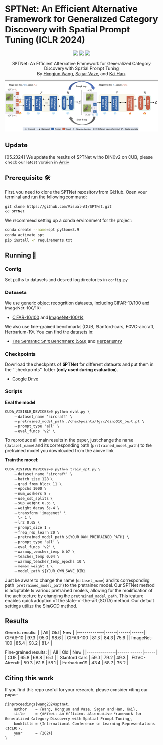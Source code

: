 # SPTNet: An Efficient Alternative Framework for Generalized Category Discovery with Spatial Prompt Tuning (ICLR 2024)


<p align="center">
    <a href="https://arxiv.org/abs/2403.13684"><img src="https://img.shields.io/badge/arXiv-2403.13684-b31b1b"></a>
    <a href="https://visual-ai.github.io/sptnet/"><img src="https://img.shields.io/badge/Project-Website-blue"></a>
    <a href="#jump"><img src="https://img.shields.io/badge/Citation-8A2BE2"></a>
</p>
<p align="center">
	SPTNet: An Efficient Alternative Framework for Generalized Category Discovery with Spatial Prompt Tuning <br>
  By
  <a href="https://whj363636.github.io/">Hongjun Wang</a>, 
  <a href="https://sgvaze.github.io/">Sagar Vaze</a>, and 
  <a href="https://www.kaihan.org/">Kai Han</a>.
</p>

![teaser](assets/teaser.png)

## Update

[05.2024] We update the results of SPTNet witho DINOv2 on CUB, please check our latest version in [Arxiv](https://arxiv.org/abs/2403.13684) 

## Prerequisite 🛠️

First, you need to clone the SPTNet repository from GitHub. Open your terminal and run the following command:

```
git clone https://github.com/Visual-AI/SPTNet.git
cd SPTNet
```

We recommend setting up a conda environment for the project:

```bash
conda create --name=spt python=3.9
conda activate spt
pip install -r requirements.txt
```

## Running 🏃
### Config

Set paths to datasets and desired log directories in ```config.py```


### Datasets

We use generic object recognition datasets, including CIFAR-10/100 and ImageNet-100/1K:

* [CIFAR-10/100](https://pytorch.org/vision/stable/datasets.html) and [ImageNet-100/1K](https://image-net.org/download.php)

We also use fine-grained benchmarks (CUB, Stanford-cars, FGVC-aircraft, Herbarium-19). You can find the datasets in:

* [The Semantic Shift Benchmark (SSB)](https://github.com/sgvaze/osr_closed_set_all_you_need#ssb) and [Herbarium19](https://www.kaggle.com/c/herbarium-2019-fgvc6)

### Checkpoints
Download the checkpints of **SPTNet** for different datasets and put them in the ``checkpoints'' folder (**only used during evaluation**).
* [Google Drive](https://drive.google.com/drive/folders/16O0QvsCuVb9Xd-UJNx3J3n6WVH6B_IHw?usp=drive_link)

### Scripts

**Eval the model**
```
CUDA_VISIBLE_DEVICES=0 python eval.py \
    --dataset_name 'aircraft' \
    --pretrained_model_path ./checkpoints/fgvc/dinoB16_best.pt \
    --prompt_type 'all' \
    --eval_funcs 'v2' \
```
To reproduce all main results in the paper, just change the name (``dataset_name``) and its corresponding path (``pretrained_model_path``) to the pretrained model you downloaded from the above link.

**Train the model**:

```
CUDA_VISIBLE_DEVICES=0 python train_spt.py \
    --dataset_name 'aircraft' \
    --batch_size 128 \
    --grad_from_block 11 \
    --epochs 1000 \
    --num_workers 8 \
    --use_ssb_splits \
    --sup_weight 0.35 \
    --weight_decay 5e-4 \
    --transform 'imagenet' \
    --lr 1 \
    --lr2 0.05 \
    --prompt_size 1 \
    --freq_rep_learn 20 \
    --pretrained_model_path ${YOUR_OWN_PRETRAINED_PATH} \
    --prompt_type 'all' \
    --eval_funcs 'v2' \
    --warmup_teacher_temp 0.07 \
    --teacher_temp 0.04 \
    --warmup_teacher_temp_epochs 10 \
    --memax_weight 1 \
    --model_path ${YOUR_OWN_SAVE_DIR}
```
Just be aware to change the name (``dataset_name``) and its corresponding path (``pretrained_model_path``) to the pretrained model. Our SPTNet method is adaptable to various pretrained models, allowing for the modification of the architecture by changing the ``pretrained_model_path``. This feature enables quick adoption of the state-of-the-art (SOTA) method. Our default settings utilize the SimGCD method.


## Results
Generic results:
|              | All  | Old  | New  |
|--------------|------|------|------|
| CIFAR-10     | 97.3 | 95.0 | 98.6 |
| CIFAR-100    | 81.3 | 84.3 | 75.6 |
| ImageNet-100 | 85.4 | 93.2 | 81.4 |

Fine-grained results:
|               | All  | Old  | New  |
|---------------|------|------|------|
| CUB           | 65.8 | 68.8 | 65.1 |
| Stanford Cars | 59.0 | 79.2 | 49.3 |
| FGVC-Aircraft | 59.3 | 61.8 | 58.1 |
| Herbarium19   | 43.4 | 58.7 | 35.2 |



## Citing this work
<span id="jump"></span>
If you find this repo useful for your research, please consider citing our paper:

```
@inproceedings{wang2024sptnet,
    author    = {Wang, Hongjun and Vaze, Sagar and Han, Kai},
    title     = {SPTNet: An Efficient Alternative Framework for Generalized Category Discovery with Spatial Prompt Tuning},
    booktitle = {International Conference on Learning Representations (ICLR)},
    year      = {2024}
}
```
